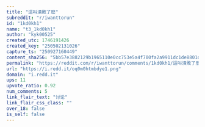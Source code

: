 ```yaml
---
title: "這叫潰敗了麼"
subreddit: "r/iwanttorun"
id: "1kd0kh1"
name: "t3_1kd0kh1"
author: "kyk00525"
created_utc: 1746191426
created_key: "250502131026"
capture_ts: "250927160449"
content_sha256: "5bb57e3882129b1965110e0cc753e5a4f700fa2a9911dc1de8801d8df3e2ecdb"
permalink: "https://reddit.com/r/iwanttorun/comments/1kd0kh1/這叫潰敗了麼/"
url: "https://i.redd.it/oq0m0htmbdye1.png"
domain: "i.redd.it"
ups: 11
upvote_ratio: 0.92
num_comments: 5
link_flair_text: "讨论"
link_flair_css_class: ""
over_18: false
is_self: false
---
```


